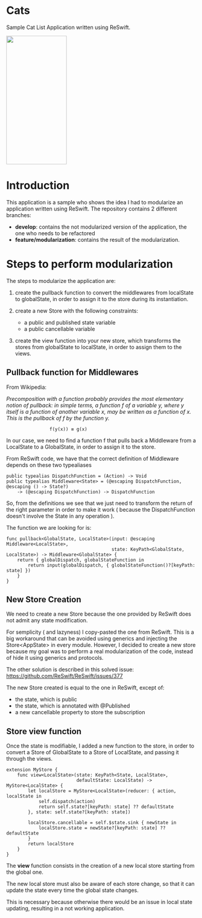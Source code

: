 # Cats
Sample Cat List Application written using ReSwift.

<img src="./.github/ezgif-5-1afad6a9df.gif" width="160" height="340" />

# Introduction

This application is a sample who shows the idea I had to modularize an application written using ReSwift.
The repository contains 2 different branches:

* <b>develop</b>: contains the not modularized version of the application, the one who needs to be refactored
* <b>feature/modularization</b>: contains the result of the modularization.

# Steps to perform modularization

The steps to modularize the application are:

1. create the pullback function to convert the middlewares from localState to globalState, in order to assign it to the store during its instantiation.

2. create a new Store with the following constraints:
    * a public and published state variable
    * a public cancellable variable

3. create the view function into your new store, which transforms the stores from globalState to localState, in order to assign them to the views.

## Pullback function for Middlewares

From Wikipedia:

<i>Precomposition with a function probably provides the most elementary notion of pullback: in simple terms, a function f of a variable y, where y itself is a function of another variable x, may be written as a function of x. This is the pullback of f by the function y.</i>

                    f(y(x)) ≡ g(x)

In our case, we need to find a function f that pulls back a Middleware from a LocalState to a GlobalState, in order to assign it to the store. 

From ReSwift code, we have that the correct definition of Middleware depends on these two typealiases

```
public typealias DispatchFunction = (Action) -> Void
public typealias Middleware<State> = (@escaping DispatchFunction, @escaping () -> State?)
    -> (@escaping DispatchFunction) -> DispatchFunction
```

So, from the definitions we see that we just need to transform the return of the right parameter in order to make it work ( because the DispatchFunction doesn't involve the State in any operation ). 

The function we are looking for is:

```
func pullback<GlobalState, LocalState>(input: @escaping Middleware<LocalState>,
                                       state: KeyPath<GlobalState, LocalState>) -> Middleware<GlobalState> {
    return { globalDispatch, globalStateFunction in
        return input(globalDispatch, { globalStateFunction()?[keyPath: state] })
    }
}
```
## New Store Creation

We need to create a new Store because the one provided by ReSwift does not admit any state modification. 

For semplicity ( and lazyness) I copy-pasted the one from ReSwift. This is a big workaround that can be avoided using generics and injecting the Store\<AppState> in every module. However, I decided to create a new store because my goal was to perform a real modularization of the code, instead of hide it using generics and protocols.

The other solution is described in this solved issue:
https://github.com/ReSwift/ReSwift/issues/377

The new Store created is equal to the one in ReSwift, except of:

* the state, which is public
* the state, which is annotated with @Published
* a new cancellable property to store the subscription

## Store view function

Once the state is modifiable, I added a new function to the store, in order to convert a Store of GlobalState to a Store of LocalState, and passing it through the views.

```
extension MyStore {
    func view<LocalState>(state: KeyPath<State, LocalState>,
                          defaultState: LocalState) -> MyStore<LocalState> {
        let localStore = MyStore<LocalState>(reducer: { action, localState in
            self.dispatch(action)
            return self.state?[keyPath: state] ?? defaultState
        }, state: self.state?[keyPath: state])
        
        localStore.cancellable = self.$state.sink { newState in
            localStore.state = newState?[keyPath: state] ?? defaultState
        }
        return localStore
    }
}
```

The <b>view</b> function consists in the creation of a new local store starting from the global one. 

The new local store must also be aware of each store change, so that it can update the state every time the global state changes. 

This is necessary because otherwise there would be an issue in local state updating, resulting in a not working application.
